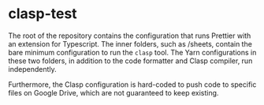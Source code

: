 # clasp-test

The root of the repository contains the configuration that runs Prettier with an extension for Typescript. The inner folders, such as /sheets, contain the bare minimum configuration to run the ```clasp``` tool. The Yarn configurations in these two folders, in addition to the code formatter and Clasp compiler, run independently.

Furthermore, the Clasp configuration is hard-coded to push code to specific files on Google Drive, which are not guaranteed to keep existing.
